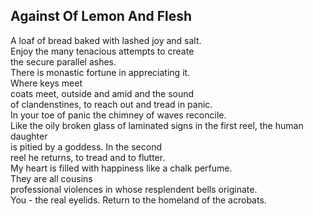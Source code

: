 Against Of Lemon And Flesh
--------------------------
A loaf of bread baked with lashed joy and salt.  
Enjoy the many tenacious attempts to create  
the secure parallel ashes.  
There is monastic fortune in appreciating it.  
Where keys meet  
coats meet, outside and amid and the sound  
of clandenstines, to reach out and tread in panic.  
In your toe of panic the chimney of waves reconcile.  
Like the oily broken glass of laminated signs in the first reel, the human daughter  
is pitied by a goddess. In the second  
reel he returns, to tread and to flutter.  
My heart is filled with happiness like a chalk perfume.  
They are all cousins  
professional violences in whose resplendent bells originate.  
You - the real eyelids. Return to the homeland of the acrobats.  

